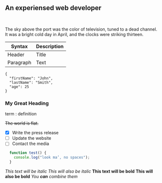 ## An experiensed web developer

<br>

The sky above the port was the color of television, tuned to a dead channel. It was a bright cold day in April, and the clocks were striking thirteen.

| Syntax | Description |
| ----------- | ----------- |
| Header | Title |
| Paragraph | Text 


```
{
  "firstName": "John",
  "lastName": "Smith",
  "age": 25
}
```

### My Great Heading

term
: definition

~~The world is flat.~~

- [x] Write the press release
- [ ] Update the website
- [ ] Contact the media

```javascript
  function test() {
    console.log("look ma’, no spaces");
  }
```
*This text will be italic*
_This will also be italic_
**This text will be bold**
__This will also be bold__
*You **can** combine them*
